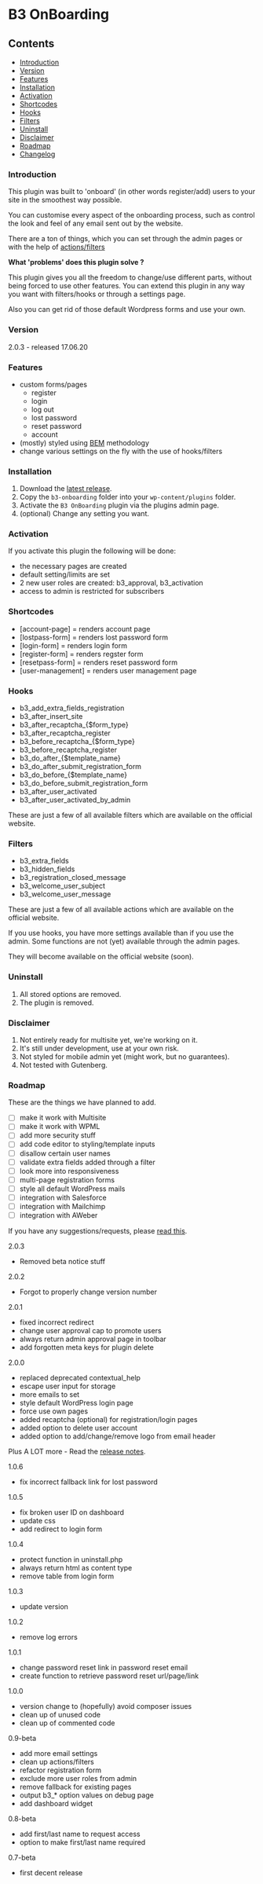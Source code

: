 # B3 OnBoarding

## Contents

- [Introduction](#introduction)
- [Version](#version)
- [Features](#features)
- [Installation](#installation)
- [Activation](#activate)
- [Shortcodes](#shortcodes)
- [Hooks](#hooks)
- [Filters](#filters)
- [Uninstall](#uninstall)
- [Disclaimer](#disclaimer)
- [Roadmap](#roadmap)
- [Changelog](#changelog)

<a name="introduction"></a>
### Introduction

This plugin was built to 'onboard' (in other words register/add) users to your site in the smoothest way possible.

You can customise every aspect of the onboarding process, such as control the look and feel of any email sent out by the website.

There are a ton of things, which you can set through the admin pages or with the help of [actions/filters](https://codex.wordpress.org/Plugin_API/Hooks)

**What 'problems' does this plugin solve ?**

This plugin gives you all the freedom to change/use different parts, without being forced to use other features. You can extend this plugin in any way you want with filters/hooks or through a settings page.

Also you can get rid of those default Wordpress forms and use your own.

<a name="version"></a>
### Version
2.0.3 - released 17.06.20

<a name="features"></a>
### Features

* custom forms/pages
  * register
  * login
  * log out
  * lost password
  * reset password
  * account
* (mostly) styled using [BEM](https://en.bem.info) methodology
* change various settings on the fly with the use of hooks/filters

<a name="installation"></a>
### Installation

1. Download the [latest release](https://github.com/Beee4life/b3-onboarding/archive/master.zip).
1. Copy the `b3-onboarding` folder into your `wp-content/plugins` folder.
1. Activate the `B3 OnBoarding` plugin via the plugins admin page.
1. (optional) Change any setting you want.

<a name="activate"></a>
### Activation

If you activate this plugin the following will be done:
* the necessary pages are created
* default setting/limits are set
* 2 new user roles are created: b3_approval, b3_activation
* access to admin is restricted for subscribers

<a name="shortcodes"></a>
### Shortcodes
* [account-page] = renders account page
* [lostpass-form] = renders lost password form
* [login-form] = renders login form
* [register-form] = renders regster form
* [resetpass-form] = renders reset password form
* [user-management] = renders user management page

<a name="hooks"></a>
### Hooks

* b3_add_extra_fields_registration
* b3_after_insert_site
* b3_after_recaptcha_{$form_type}
* b3_after_recaptcha_register
* b3_before_recaptcha_{$form_type}
* b3_before_recaptcha_register
* b3_do_after_{$template_name}
* b3_do_after_submit_registration_form
* b3_do_before_{$template_name}
* b3_do_before_submit_registration_form
* b3_after_user_activated
* b3_after_user_activated_by_admin

These are just a few of all available filters which are available on the official website.

<a name="filters"></a>
### Filters

* b3_extra_fields
* b3_hidden_fields
* b3_registration_closed_message
* b3_welcome_user_subject
* b3_welcome_user_message

These are just a few of all available actions which are available on the official website.

If you use hooks, you have more settings available than if you use the admin.
Some functions are not (yet) available through the admin pages.

They will become available on the official website (soon).

<a name="uninstall"></a>
### Uninstall

1. All stored options are removed.
1. The plugin is removed.

<a name="disclaimer"></a>
### Disclaimer
1. Not entirely ready for multisite yet, we're working on it.
1. It's still under development, use at your own risk.
1. Not styled for mobile admin yet (might work, but no guarantees).
1. Not tested with Gutenberg.

<a name="roadmap"></a>
### Roadmap
These are the things we have planned to add.
* [ ] make it work with Multisite
* [ ] make it work with WPML
* [ ] add more security stuff
* [ ] add code editor to styling/template inputs
* [ ] disallow certain user names
* [ ] validate extra fields added through a filter
* [ ] look more into responsiveness
* [ ] multi-page registration forms
* [ ] style all default WordPress mails
* [ ] integration with Salesforce
* [ ] integration with Mailchimp
* [ ] integration with AWeber

If you have any suggestions/requests, please [read this](https://github.com/Beee4life/b3-onboarding/wiki/Feature-request).

<a name="changelog"></a>
2.0.3
* Removed beta notice stuff

2.0.2
* Forgot to properly change version number

2.0.1
* fixed incorrect redirect
* change user approval cap to promote users
* always return admin approval page in toolbar
* add forgotten meta keys for plugin delete

2.0.0
* replaced deprecated contextual_help
* escape user input for storage
* more emails to set
* style default WordPress login page
* force use own pages
* added recaptcha (optional) for registration/login pages
* added option to delete user account
* added option to add/change/remove logo from email header

Plus A LOT more - Read the [release notes](https://github.com/Beee4life/b3-onboarding/blob/master/CHANGELOG.MD).

1.0.6
* fix incorrect fallback link for lost password

1.0.5
* fix broken user ID on dashboard
* update css
* add redirect to login form

1.0.4
* protect function in uninstall.php
* always return html as content type
* remove table from login form

1.0.3
* update version

1.0.2
* remove log errors

1.0.1
* change password reset link in password reset email
* create function to retrieve password reset url/page/link

1.0.0
* version change to (hopefully) avoid composer issues
* clean up of unused code
* clean up of commented code

0.9-beta
* add more email settings
* clean up actions/filters
* refactor registration form
* exclude more user roles from admin
* remove fallback for existing pages
* output b3_* option values on debug page
* add dashboard widget

0.8-beta
* add first/last name to request access
* option to make first/last name required

0.7-beta
* first decent release

